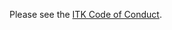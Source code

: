 Please see the [ITK Code of
Conduct](https://docs.itk.org/en/latest/contributing/code_of_conduct.html).
